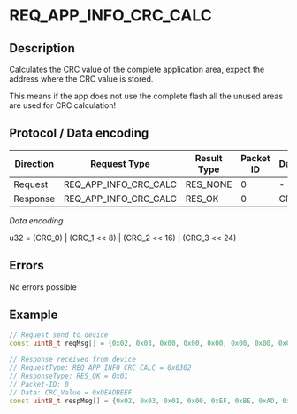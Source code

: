 # REQ_APP_INFO_CRC_CALC

## Description

Calculates the CRC value of the complete application area, expect the address where the CRC value is stored.

This means if the app does not use the complete flash all the unused areas are used for CRC calculation!

## Protocol / Data encoding

| Direction | Request Type | Result Type | Packet ID | Data[0] | Data[1] | Data[2] | Data [3] |
|-|-|-|-|-|-|-|-|
|Request|REQ_APP_INFO_CRC_CALC|RES_NONE|0|-|-|-|-|
|Response|REQ_APP_INFO_CRC_CALC|RES_OK|0|CRC_0|CRC_1|CRC_2|CRC_3|

*Data encoding*

u32 = (CRC_0) | (CRC_1 << 8) | (CRC_2 << 16) | (CRC_3 << 24)

## Errors

No errors possible

## Example
 
```C++
// Request send to device
const uint8_t reqMsg[] = {0x02, 0x03, 0x00, 0x00, 0x00, 0x00, 0x00, 0x00};

// Response received from device
// RequestType: REQ_APP_INFO_CRC_CALC = 0x0302
// ResponseType: RES_OK = 0x01
// Packet-ID: 0
// Data: CRC_Value = 0xDEADBEEF
const uint8_t respMsg[] = {0x02, 0x03, 0x01, 0x00, 0xEF, 0xBE, 0xAD, 0xDE};

```